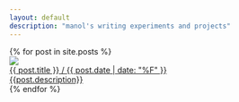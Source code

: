 ```yaml
---
layout: default
description: "manol's writing experiments and projects"
---
```

<div class="post-list">
{% for post in site.posts %}
  <div class="card-post">
    <a href="{{ post.url }}">
        <img src='assets/images/{{post.image}}'>
        <div class='footer-card'>
          <div class="title-date">
          <span class='title'>
              {{ post.title }}
          </span> 
          / 
          <time class="time" datetime="{{ post.date | date: "%Y-%m-%d" }}">
          {{ post.date | date: "%F" }}
          </time>
        </div>
        <div class='description'>
        {{post.description}}
        </div>
        </div>
    </a>
  </div>
{% endfor %}
</div>